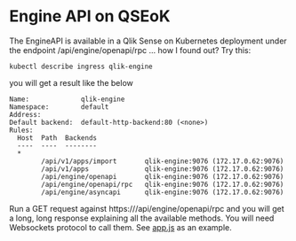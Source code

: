 # Engine API on QSEoK

The EngineAPI is available in a Qlik Sense on Kubernetes deployment under the endpoint
/api/engine/openapi/rpc ... how I found out? Try this:
```
kubectl describe ingress qlik-engine
```
you will get a result like the below
```
Name:             qlik-engine
Namespace:        default
Address:
Default backend:  default-http-backend:80 (<none>)
Rules:
  Host  Path  Backends
  ----  ----  --------
  *
        /api/v1/apps/import       qlik-engine:9076 (172.17.0.62:9076)
        /api/v1/apps              qlik-engine:9076 (172.17.0.62:9076)
        /api/engine/openapi       qlik-engine:9076 (172.17.0.62:9076)
        /api/engine/openapi/rpc   qlik-engine:9076 (172.17.0.62:9076)
        /api/engine/asyncapi      qlik-engine:9076 (172.17.0.62:9076)
```
Run a GET request against https://<yourserver>/api/engine/openapi/rpc and you will get a long, long response explaining all 
the available methods. You will need Websockets protocol to call them. See <a href="app.js">app.js</a> as an example.

